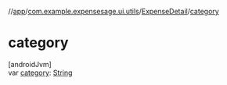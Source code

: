 //[app](../../../index.md)/[com.example.expensesage.ui.utils](../index.md)/[ExpenseDetail](index.md)/[category](category.md)

# category

[androidJvm]\
var [category](category.md): [String](https://kotlinlang.org/api/latest/jvm/stdlib/kotlin/-string/index.html)
